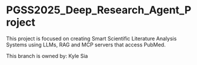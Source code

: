 # PGSS2025_Deep_Research_Agent_Project
This project is focused on creating Smart Scientific Literature Analysis Systems using LLMs, RAG and MCP servers that access PubMed.

This branch is owned by:  Kyle Sia 